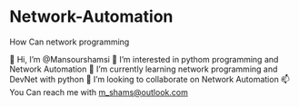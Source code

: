 # Network-Automation
How Can network programming

👋 Hi, I’m @Mansourshamsi
👀 I’m interested in pythom programming and Network Automation
🌱 I’m currently learning network programming and DevNet with python
💞️ I’m looking to collaborate on Network Automation
📫 You Can reach me with m_shams@outlook.com
